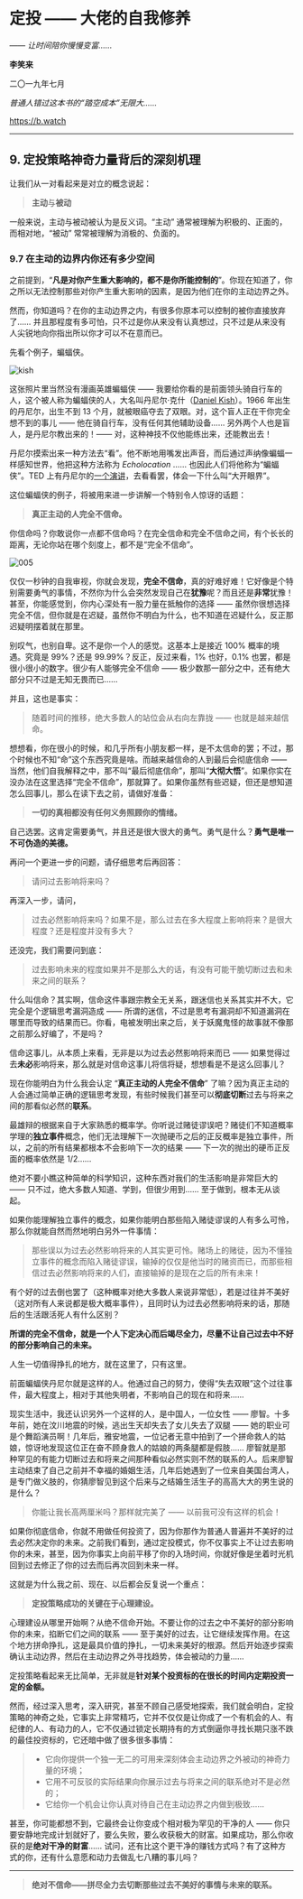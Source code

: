 # 定投 —— 大佬的自我修养

*—— 让时间陪你慢慢变富……*

**李笑来**

二〇一九年七月

*普通人错过这本书的“踏空成本”无限大……*

https://b.watch

------

## 9. 定投策略神奇力量背后的深刻机理

让我们从一对看起来是对立的概念说起：

> **主动**与**被动**

一般来说，主动与被动被认为是反义词。“主动” 通常被理解为积极的、正面的，而相对地，“被动” 常常被理解为消极的、负面的。

### 9.7 在主动的边界内你还有多少空间

之前提到，“**凡是对你产生重大影响的，都不是你所能控制的**”。你现在知道了，你之所以无法控制那些对你产生重大影响的因素，是因为他们在你的主动边界之外。

然而，你知道吗？在你的主动边界之内，有很多你原本可以控制的被你直接放弃了…… 并且那程度有多可怕，只不过是你从来没有认真想过，只不过是从来没有人尖锐地向你指出所以你才可以不在意而已。

先看个例子，蝙蝠侠。

![kish](images/kish.jpg)

这张照片里当然没有漫画英雄蝙蝠侠 —— 我要给你看的是前面领头骑自行车的人，这个被人称为蝙蝠侠的人，大名叫丹尼尔·克什（[Daniel Kish](https://en.wikipedia.org/wiki/Daniel_Kish)）。1966 年出生的丹尼尔，出生不到 13 个月，就被眼癌夺去了双眼。对，这个盲人正在干你完全想不到的事儿 —— 他在骑自行车，没有任何其他辅助设备…… 另外两个人也是盲人，是丹尼尔教出来的！—— 对，这种神技不仅他能练出来，还能教出去！

丹尼尔摸索出来一种方法去“看”。他不断地用嘴发出声音，而后通过声纳像蝙蝠一样感知世界，他把这种方法称为 *Echolocation* …… 也因此人们将他称为“蝙蝠侠”。TED 上有丹尼尔的[一个演讲](https://www.ted.com/talks/daniel_kish_how_i_use_sonar_to_navigate_the_world/transcript?language=zh-cn)，去看看罢，体会一下什么叫“大开眼界”。

这位蝙蝠侠的例子，将被用来进一步讲解一个特别令人惊讶的话题：

> **真正主动的人完全不信命。**

你信命吗？你敢说你一点都不信命吗？在完全信命和完全不信命之间，有个长长的距离，无论你站在哪个刻度上，都不是“完全不信命”。

![005](images/005.png)

仅仅一秒钟的自我审视，你就会发现，**完全不信命**，真的好难好难！它好像是个特别需要勇气的事情，不然你为什么会突然发现自己在**犹豫**呢？而且还是**非常**犹豫！甚至，你能感觉到，你内心深处有一股力量在抵触你的选择 —— 虽然你很想选择完全不信，但你就是在迟疑，虽然你不明白为什么，也不知道在迟疑什么，反正那迟疑明摆着就在那里。

别叹气，也别自卑。这不是你一个人的感觉。这基本上是接近 100% 概率的境遇。究竟是 99%？还是 99.99%？反正，反过来看，1% 也好，0.1% 也罢，都是很小很小的数字。很少有人能够完全不信命 —— 极少数那一部分之中，还有绝大部分只不过是无知无畏而已……

并且，这也是事实：

> 随着时间的推移，绝大多数人的站位会从右向左靠拢 —— 也就是越来越信命。

想想看，你在很小的时候，和几乎所有小朋友都一样，是不太信命的罢；不过，那个时候也不知“命”这个东西究竟是啥。而越来越信命的人到最后会彻底信命 —— 当然，他们自我解释之中，那不叫“最后彻底信命”，那叫“**大彻大悟**”。如果你实在没办法在这里选择“完全不信命”，那就算了。如果你虽然有些迟疑，但还是想知道怎么回事儿，那么在读下去之前，请做好准备：

> **一切的真相都没有任何义务照顾你的情绪。**

自己选罢。这肯定需要勇气，并且还是很大很大的勇气。勇气是什么？**勇气是唯一不可伪造的美德。**

再问一个更进一步的问题，请仔细思考后再回答：

> 请问过去影响将来吗？

再深入一步，请问，

> 过去必然影响将来吗？如果不是，那么过去在多大程度上影响将来？是很大程度？还是程度并没有多大？

还没完，我们需要问到底：

> 过去影响未来的程度如果并不是那么大的话，有没有可能干脆切断过去和未来之间的联系？

什么叫信命？其实啊，信命这件事跟宗教全无关系，跟迷信也关系其实并不大，它完全是个逻辑思考漏洞造成 —— 所谓的迷信，不过是思考有漏洞却不知道漏洞在哪里而导致的结果而已。你看，电被发明出来之后，关于妖魔鬼怪的故事就不像那之前那么好编了，不是吗？

信命这事儿，从本质上来看，无非是以为过去必然影响将来而已 —— 如果觉得过去**未必**影响将来，那么就是对信命这事儿将信将疑，想想看是不是这么回事儿？

现在你能明白为什么我会认定 “**真正主动的人完全不信命**” 了嘛？因为真正主动的人会通过简单正确的逻辑思考发现，有些时候我们甚至可以**彻底切断**过去与将来之间的那看似必然的**联系**。

最雄辩的根据来自于大家熟悉的概率学。你听说过赌徒谬误吧？赌徒们不知道概率学理的**独立事件**概念，他们无法理解下一次抛硬币之后的正反概率是独立事件，所以，之前的所有结果都根本不会影响下一次的结果 —— 下一次的抛出的硬币正反面的概率依然是 1/2…… 

绝对不要小瞧这种简单的科学知识，这种东西对我们的生活影响是非常巨大的 —— 只不过，绝大多数人知道、学到，但很少用到…… 至于做到，根本无从谈起。

如果你能理解独立事件的概念，如果你能明白那些陷入赌徒谬误的人有多么可怜，那么你就能自然而然地明白另外一件事情：

> 那些误以为过去必然影响将来的人其实更可怜。赌场上的赌徒，因为不懂独立事件的概念而陷入赌徒谬误，输掉的仅仅是他当时的赌资而已，而那些相信过去必然影响将来的人们，直接输掉的是现在之后的所有未来！

有个好的过去倒也罢了（这种概率对绝大多数人来说非常低），若是过往并不美好（这对所有人来说都是极大概率事件），且同时认为过去必然影响将来的话，那随后的生活跟活死人有什么区别？

**所谓的完全不信命，就是一个人下定决心而后竭尽全力，尽量不让自己过去中不好的部分影响自己的未来。**

人生一切值得挣扎的地方，就在这里了，只有这里。

前面蝙蝠侠丹尼尔就是这样的人。他通过自己的努力，使得“失去双眼”这个过往事件，最大程度上，相对于其他失明者，不影响自己的现在和将来…… 

现实生活中，我还认识另外一个这样的人，是中国人，一位女性 —— 廖智。十多年前，她在汶川地震的时候，逃出生天却失去了女儿失去了双腿 —— 她的职业可是个舞蹈演员啊！几年后，雅安地震，一位记者无意中拍到了一个拼命救人的姑娘，惊讶地发现这位正在奋不顾身救人的姑娘的两条腿都是假肢…… 廖智就是那种罕见的有能力切断过去和将来之间那种看似必然实则不然的联系的人。后来廖智主动结束了自己之前并不幸福的婚姻生活，几年后她遇到了一位来自美国台湾人，是专门做义肢的，你猜廖智见到这个后来与之结婚生活生子的高高大大的男生说的是什么？

> 你能让我长高两厘米吗？那样就完美了 —— 以前我可没有这样的机会！

如果你彻底信命，你就不用做任何投资了，因为你那作为普通人普遍并不美好的过去必然决定你的未来。之前我们看到，通过定投模式，你不仅事实上不让过去影响你的未来，甚至，因为你事实上向前平移了你的入场时间，你就好像是坐着时光机回到过去修正了你的过去而后再次回到未来一样。

这就是为什么我之前、现在、以后都会反复说一个重点：

> **定投策略成功的关键在于心理建设。**

心理建设从哪里开始啊？从绝不信命开始。不要让你的过去之中不美好的部分影响你的未来，掐断它们之间的联系 —— 至于美好的过去，让它继续发挥作用。在这个地方拼命挣扎，这是最具价值的挣扎，一切未来美好的根源。然后开始逐步探索确认主动边界，然后在主动边界之外寻找趋势，体会被动的力量…… 

定投策略看起来无比简单，无非就是**针对某个投资标的在很长的时间内定期投资一定的金额。**

然而，经过深入思考，深入研究，甚至不顾自己感受地探索，我们就会明白，定投策略的神奇之处，它事实上非常精巧，它并不仅仅是让你成了一个有机会的人、有纪律的人、有动力的人，它不仅通过锁定长期持有的方式倒逼你寻找长期只涨不跌的最佳投资标的，它还暗中做了很多很多事情：

> * 它向你提供一个独一无二的可用来深刻体会主动边界之外被动的神奇力量的环境；
> * 它用不可反驳的实际结果向你展示过去与将来之间的联系绝对不是必然的；
> * 它给你一个机会让你认真对待自己在主动边界之内做到极致……

甚至，你可能都想不到，它最终会让你变成个相对极为罕见的干净的人 —— 你只要安静地完成计划就好了，要么失败，要么收获极大的财富。如果成功，那么你收获的是**绝对干净的财富**…… 试问，还有比这个更干净的赚钱方式吗？有了这种方式的你，还有什么意愿和动力去做乱七八糟的事儿吗？

******

> **绝对不信命——拼尽全力去切断那些过去不美好的事情与未来的联系。**
